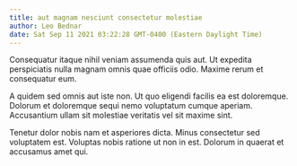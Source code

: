 ```yaml
---
title: aut magnam nesciunt consectetur molestiae
author: Leo Bednar
date: Sat Sep 11 2021 03:22:28 GMT-0400 (Eastern Daylight Time)
---
```

Consequatur itaque nihil veniam assumenda quis aut. Ut expedita perspiciatis nulla magnam omnis quae officiis odio. Maxime rerum et consequatur eum.

 A quidem sed omnis aut iste non. Ut quo eligendi facilis ea est doloremque. Dolorum et doloremque sequi nemo voluptatum cumque aperiam. Accusantium ullam sit molestiae veritatis vel sit maxime sint.

 Tenetur dolor nobis nam et asperiores dicta. Minus consectetur sed voluptatem est. Voluptas nobis ratione ut non in est. Dolorum in quaerat et accusamus amet qui.